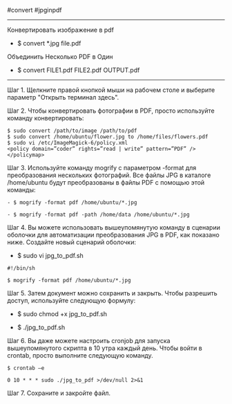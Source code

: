 #convert #jpginpdf

---

Конвертировать изображение в pdf

- $ convert *.jpg file.pdf

Объединить Несколько PDF в Один

- $ convert FILE1.pdf FILE2.pdf OUTPUT.pdf

---

Шаг 1. Щелкните правой кнопкой мыши на рабочем столе и выберите параметр "Открыть терминал здесь".

Шаг 2. Чтобы конвертировать фотографии в PDF, просто используйте команду конвертировать:
```
$ sudo convert /path/to/image /path/to/pdf
$ sudo convert /home/ubuntu/flower.jpg to /home/files/flowers.pdf
$ sudo vi /etc/ImageMagick-6/policy.xml
<policy domain=”coder” rights=”read | write” pattern=”PDF” />
</policymap>
```
Шаг 3. Используйте команду mogrify с параметром -format для преобразования нескольких фотографий. Все файлы JPG в каталоге /home/ubuntu будут преобразованы в файлы PDF с помощью этой команды:
```
- $ mogrify -format pdf /home/ubuntu/*.jpg

- $ mogrify -format pdf -path /home/data /home/ubuntu/*.jpg
```
Шаг 4. Вы можете использовать вышеупомянутую команду в сценарии оболочки для автоматизации преобразования JPG в PDF, как показано ниже. Создайте новый сценарий оболочки:

- $ sudo vi jpg_to_pdf.sh
```
#!/bin/sh

$ mogrify -format pdf /home/ubuntu/*.jpg
```
Шаг 5. Затем документ можно сохранить и закрыть. Чтобы разрешить доступ, используйте следующую формулу:

- $ sudo chmod +x jpg_to_pdf.sh

- $ ./jpg_to_pdf.sh

Шаг 6. Вы даже можете настроить cronjob для запуска вышеупомянутого скрипта в 10 утра каждый день. Чтобы войти в crontab, просто выполните следующую команду.
```
$ crontab –e

0 10 * * * sudo ./jpg_to_pdf >/dev/null 2>&1
```
Шаг 7. Сохраните и закройте файл.